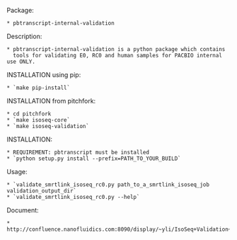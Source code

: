 Package: 

    * pbtranscript-internal-validation


Description: 

    * pbtranscript-internal-validation is a python package which contains 
      tools for validating E0, RC0 and human samples for PACBIO internal use ONLY.


INSTALLATION using pip:

    * `make pip-install`

    
INSTALLATION from pitchfork:

    * cd pitchfork
    * `make isoseq-core`
    * `make isoseq-validation`


INSTALLATION:

    * REQUIREMENT: pbtranscript must be installed
    * `python setup.py install --prefix=PATH_TO_YOUR_BUILD`


Usage:

    * `validate_smrtlink_isoseq_rc0.py path_to_a_smrtlink_isoseq_job validation_output_dir`
    * `validate_smrtlink_isoseq_rc0.py --help`


Document:

    * http://confluence.nanofluidics.com:8090/display/~yli/IsoSeq+Validation+and+Training

